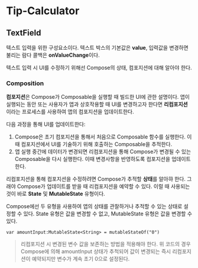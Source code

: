 # Tip-Calculator

## TextField
텍스트 입력을 위한 구성요소이다. 텍스트 박스의 기본값은 **value**, 입력값을 변경하면 불리는 람다 콜백은 **onValueChange**이다. 

텍스트 입력 시 UI를 수정하기 위해선 Compose의 상태, 컴포지션에 대해 알아야 한다.

### Composition
**컴포지션**은 Compose가 Composable을 실행할 때 빌드한 UI에 관한 설명이다. 앱이 실행되는 동안 또는 사용자가 앱과 상호작용할 때 UI를 변경하고자 한다면 **리컴포지션**이라는 프로세스를 사용하여 앱의 컴포지션을 업데이트한다.

 다음 과정을 통해 UI를 업데이트한다:
1. Compose은 초기 컴포지션을 통해서 처음으로 Composable 함수를 실행한다. 이때 컴포지션에서 UI를 기술하기 위해 호출하는 Composable을 추적한다.
2. 앱 실행 중간에 데이터가 변경되면 리컴포지션을 통해 Compose가 변경될 수 있는 Composable을 다시 실행한다. 이때 변경사항을 반영하도록 컴포지션을 업데이트한다.

리컴포지션을 통해 컴포지션을 수정하려면 Compose가 추적할 **상태**를 알아햐 한다. 그래야 Compose가 업데이트를 받을 때 리컴포지션을 예약할 수 있다. 이럴 때 사용되는 것이 바로 **State** 및 **MutableState** 유형이다. 

Compose에선 두 유형을 사용하여 앱의 상태를 관찰하거나 추적할 수 있는 상태로 설정할 수 있다. State 유형은 값을 변경할 수 없고, MutableState 유형은 값을 변경할 수 있다.

```
var amountInput:MutableState<String> = mutableStateOf("0")
```
> 리컴포지션 시 변경된 변수 값을 보존하는 방법을 적용해야 한다. 위 코드의 경우 Compose에 의해 amountInput 상태가 추척되어 값이 변경되는 즉시 리컴포지션이 예약되지만 변수가 계속 초기 0으로 설정된다.


